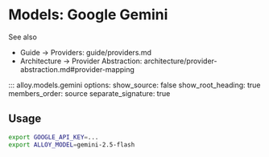# Models: Google Gemini

See also

- Guide → Providers: guide/providers.md
- Architecture → Provider Abstraction: architecture/provider-abstraction.md#provider-mapping

::: alloy.models.gemini
    options:
      show_source: false
      show_root_heading: true
      members_order: source
      separate_signature: true

## Usage

```bash
export GOOGLE_API_KEY=...
export ALLOY_MODEL=gemini-2.5-flash
```
